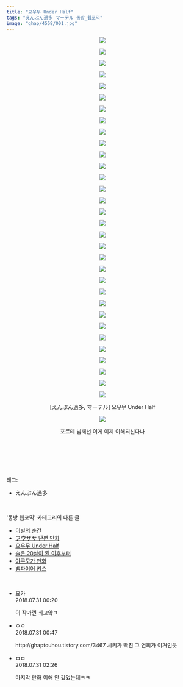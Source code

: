 ```yaml
---
title: "요우무 Under Half"
tags: "えんぶん過多 マーテル 동방_웹코믹"
image: "ghap/4558/001.jpg"
---
```

<div class="article">
<p style="text-align: center; clear: none; float: none;"><img src="{{ site.nasurl }}/ghap/4558/001.jpg"/></p>
<p style="text-align: center; clear: none; float: none;"><img src="{{ site.nasurl }}/ghap/4558/002.jpg"/></p>
<p style="text-align: center; clear: none; float: none;"><img src="{{ site.nasurl }}/ghap/4558/003.jpg"/></p>
<p style="text-align: center; clear: none; float: none;"><img src="{{ site.nasurl }}/ghap/4558/004.jpg"/></p>
<p style="text-align: center; clear: none; float: none;"><img src="{{ site.nasurl }}/ghap/4558/005.jpg"/></p>
<p style="text-align: center; clear: none; float: none;"><img src="{{ site.nasurl }}/ghap/4558/006.jpg"/></p>
<p style="text-align: center; clear: none; float: none;"><img src="{{ site.nasurl }}/ghap/4558/007.jpg"/></p>
<p style="text-align: center; clear: none; float: none;"><img src="{{ site.nasurl }}/ghap/4558/008.jpg"/></p>
<p style="text-align: center; clear: none; float: none;"><img src="{{ site.nasurl }}/ghap/4558/009.jpg"/></p>
<p style="text-align: center; clear: none; float: none;"><img src="{{ site.nasurl }}/ghap/4558/010.jpg"/></p>
<p style="text-align: center; clear: none; float: none;"><img src="{{ site.nasurl }}/ghap/4558/011.jpg"/></p>
<p style="text-align: center; clear: none; float: none;"><img src="{{ site.nasurl }}/ghap/4558/012.jpg"/></p>
<p style="text-align: center; clear: none; float: none;"><img src="{{ site.nasurl }}/ghap/4558/013.jpg"/></p>
<p style="text-align: center; clear: none; float: none;"><img src="{{ site.nasurl }}/ghap/4558/014.jpg"/></p>
<p style="text-align: center; clear: none; float: none;"><img src="{{ site.nasurl }}/ghap/4558/015.jpg"/></p>
<p style="text-align: center; clear: none; float: none;"><img src="{{ site.nasurl }}/ghap/4558/016.jpg"/></p>
<p style="text-align: center; clear: none; float: none;"><img src="{{ site.nasurl }}/ghap/4558/017.jpg"/></p>
<p style="text-align: center; clear: none; float: none;"><img src="{{ site.nasurl }}/ghap/4558/018.jpg"/></p>
<p style="text-align: center; clear: none; float: none;"><img src="{{ site.nasurl }}/ghap/4558/019.jpg"/></p>
<p style="text-align: center; clear: none; float: none;"><img src="{{ site.nasurl }}/ghap/4558/020.jpg"/></p>
<p style="text-align: center; clear: none; float: none;"><img src="{{ site.nasurl }}/ghap/4558/021.jpg"/></p>
<p style="text-align: center; clear: none; float: none;"><img src="{{ site.nasurl }}/ghap/4558/022.jpg"/></p>
<p style="text-align: center; clear: none; float: none;"><img src="{{ site.nasurl }}/ghap/4558/023.jpg"/></p>
<p style="text-align: center; clear: none; float: none;"><img src="{{ site.nasurl }}/ghap/4558/024.jpg"/></p>
<p style="text-align: center; clear: none; float: none;"><img src="{{ site.nasurl }}/ghap/4558/025.jpg"/></p>
<p style="text-align: center; clear: none; float: none;"><img src="{{ site.nasurl }}/ghap/4558/026.jpg"/></p>
<p style="text-align: center; clear: none; float: none;"><img src="{{ site.nasurl }}/ghap/4558/027.jpg"/></p>
<p style="text-align: center; clear: none; float: none;"><img src="{{ site.nasurl }}/ghap/4558/028.jpg"/></p>
<p style="text-align: center; clear: none; float: none;"><img src="{{ site.nasurl }}/ghap/4558/029.jpg"/></p>
<p style="text-align: center; clear: none; float: none;"><img src="{{ site.nasurl }}/ghap/4558/030.jpg"/></p>
<p style="text-align: center; clear: none; float: none;"><img src="{{ site.nasurl }}/ghap/4558/031.jpg"/></p>
<p style="text-align: center; clear: none; float: none;"><img src="{{ site.nasurl }}/ghap/4558/032.jpg"/></p>
<p style="text-align: center; clear: none; float: none;">[えんぶん過多, マーテル] 요우무 Under Half</p>
<p style="text-align: center; clear: none; float: none;"><img src="{{ site.nasurl }}/ghap/4558/033.jpg"/></p>
<p style="text-align: center; clear: none; float: none;">포르테 님께선 이게 이제 이해되신다나</p>
<p style="text-align: center; clear: none; float: none;"><br/></p>
<p><br/></p>
</div><br/>
<div class="tagTrail">
<p>태그: </p>
<ul>
<li>えんぶん過多</li>
</ul>
</div><br/>
<div class="another">
<p>'동방 웹코믹' 카테고리의 다른 글</p>
<ul>
<li><a href="/2018-08-01-ghap_4561">이별의 순간</a></li>
<li><a href="/2018-07-30-ghap_4559">フウザサ 단편 만화</a></li>
<li><a href="/2018-07-30-ghap_4558">요우무 Under Half</a></li>
<li><a href="/2018-07-30-ghap_4555">술은 20살이 된 이후부터</a></li>
<li><a href="/2018-07-21-ghap_4539">야쿠모가 만화</a></li>
<li><a href="/2018-07-17-ghap_4529">뱀파이어 키스</a></li>
</ul>
</div><br/>
<div class="cb_module cb_fluid">
<div class="cb_wrt cb_profile">
<div class="comment">
<ul>
<li class="cb_thumb_off" id="comment15297270">
<div class="cb_comment_area">
<div class="cb_info_area">
<div class="cb_section">
<span class="cb_nick_name">요카</span>
</div>
<div class="cb_section">
<span class="cb_date">2018.07.31 00:20 </span>
</div>
</div>
<div class="cb_dsc_comment">
<p class="cb_dsc">
											이 작가껀 최고얔ㅋ
										</p>
</div>
</div></li>
<li class="cb_thumb_off" id="comment15297288">
<div class="cb_comment_area">
<div class="cb_info_area">
<div class="cb_section">
<span class="cb_nick_name">ㅇㅇ</span>
</div>
<div class="cb_section">
<span class="cb_date">2018.07.31 00:47 </span>
</div>
</div>
<div class="cb_dsc_comment">
<p class="cb_dsc">
											http://ghaptouhou.tistory.com/3467  시키가 빡친 그 연회가 이거인듯
										</p>
</div>
</div></li>
<li class="cb_thumb_off" id="comment15297327">
<div class="cb_comment_area">
<div class="cb_info_area">
<div class="cb_section">
<span class="cb_nick_name">ㅁㅁ</span>
</div>
<div class="cb_section">
<span class="cb_date">2018.07.31 02:26 </span>
</div>
</div>
<div class="cb_dsc_comment">
<p class="cb_dsc">
											마지막 만화 이해 안 갔었는데ㅋㅋ
										</p>
</div>
</div></li>
</ul>
</div>
</div><!-- commentList close -->
</div><br/>
